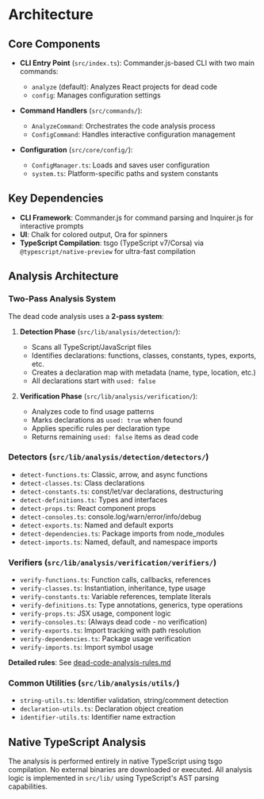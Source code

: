 # Architecture

## Core Components

- **CLI Entry Point** (`src/index.ts`): Commander.js-based CLI with two main commands:
  - `analyze` (default): Analyzes React projects for dead code
  - `config`: Manages configuration settings

- **Command Handlers** (`src/commands/`):
  - `AnalyzeCommand`: Orchestrates the code analysis process
  - `ConfigCommand`: Handles interactive configuration management

- **Configuration** (`src/core/config/`):
  - `ConfigManager.ts`: Loads and saves user configuration
  - `system.ts`: Platform-specific paths and system constants

## Key Dependencies

- **CLI Framework**: Commander.js for command parsing and Inquirer.js for interactive prompts
- **UI**: Chalk for colored output, Ora for spinners
- **TypeScript Compilation**: tsgo (TypeScript v7/Corsa) via `@typescript/native-preview` for ultra-fast compilation

## Analysis Architecture

### Two-Pass Analysis System

The dead code analysis uses a **2-pass system**:

1. **Detection Phase** (`src/lib/analysis/detection/`):
   - Scans all TypeScript/JavaScript files
   - Identifies declarations: functions, classes, constants, types, exports, etc.
   - Creates a declaration map with metadata (name, type, location, etc.)
   - All declarations start with `used: false`

2. **Verification Phase** (`src/lib/analysis/verification/`):
   - Analyzes code to find usage patterns
   - Marks declarations as `used: true` when found
   - Applies specific rules per declaration type
   - Returns remaining `used: false` items as dead code

### Detectors (`src/lib/analysis/detection/detectors/`)

- `detect-functions.ts`: Classic, arrow, and async functions
- `detect-classes.ts`: Class declarations
- `detect-constants.ts`: const/let/var declarations, destructuring
- `detect-definitions.ts`: Types and interfaces
- `detect-props.ts`: React component props
- `detect-consoles.ts`: console.log/warn/error/info/debug
- `detect-exports.ts`: Named and default exports
- `detect-dependencies.ts`: Package imports from node_modules
- `detect-imports.ts`: Named, default, and namespace imports

### Verifiers (`src/lib/analysis/verification/verifiers/`)

- `verify-functions.ts`: Function calls, callbacks, references
- `verify-classes.ts`: Instantiation, inheritance, type usage
- `verify-constants.ts`: Variable references, template literals
- `verify-definitions.ts`: Type annotations, generics, type operations
- `verify-props.ts`: JSX usage, component logic
- `verify-consoles.ts`: (Always dead code - no verification)
- `verify-exports.ts`: Import tracking with path resolution
- `verify-dependencies.ts`: Package usage verification
- `verify-imports.ts`: Import symbol usage

**Detailed rules**: See [dead-code-analysis-rules.md](./dead-code-analysis-rules.md)

### Common Utilities (`src/lib/analysis/utils/`)

- `string-utils.ts`: Identifier validation, string/comment detection
- `declaration-utils.ts`: Declaration object creation
- `identifier-utils.ts`: Identifier name extraction

## Native TypeScript Analysis

The analysis is performed entirely in native TypeScript using tsgo compilation. No external binaries are downloaded or executed. All analysis logic is implemented in `src/lib/` using TypeScript's AST parsing capabilities.

